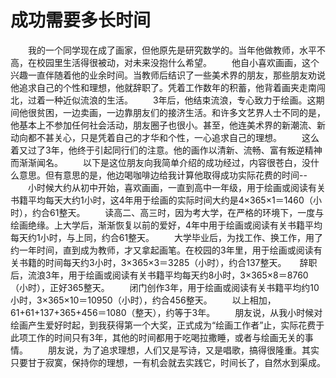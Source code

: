# 成功需要多长时间
　　我的一个同学现在成了画家，但他原先是研究数学的。当年他做教师，水平不高，在校园里生活得很被动，对未来没抱什么希望。 
　　他自小喜欢画画，这个兴趣一直伴随着他的业余时间。当教师后结识了一些美术界的朋友，那些朋友劝说他追求自己的个性和理想，他就辞职了。凭着工作数年的积蓄，他背着画夹走南闯北，过着一种近似流浪的生活。 
　　3年后，他结束流浪，专心致力于绘画。这期间他很贫困，一边卖画，一边靠朋友们的接济生活。和许多文艺界人士不同的是，他基本上不参加任何社会活动，朋友圈子也很小。甚至，他连美术界的新潮流、新动向都不甚关心，只是凭着自己的才华和个性，一心追求自己的理想。 
　　这么着又过了3年，他终于引起同行们的注意。他的画作以清新、流畅、富有叛逆精神而渐渐闻名。 
　　以下是这位朋友向我简单介绍的成功经过，内容很苍白，没什么意思。但有意思的是，他边喝咖啡边给我计算他取得成功实际花费的时间-- 
　　小时候大约从初中开始，喜欢画画，一直到高中一年级，用于绘画或阅读有关书籍平均每天大约1小时，这4年用于绘画的实际时间大约是4×365×1＝1460（小时），约合61整天。 
　　读高二、高三时，因为考大学，在严格的环境下，一度与绘画绝缘。上大学后，渐渐恢复以前的爱好，4年中用于绘画或阅读有关书籍平均每天约1小时，与上同，约合61整天。 
　　大学毕业后，为找工作、换工作，用了约一年时间，直到成为教师，才又拿起画笔。在校园的3年里，用于绘画或阅读有关书籍的时间每天约3小时，3×365×3＝3285（小时），约合137整天。　　辞职后，流浪3年，用于绘画或阅读有关书籍平均每天约8小时，3×365×8＝8760（小时），正好365整天。 
　　闭门创作3年，用于绘画或阅读有关书籍平均约10小时，3×365×10＝10950（小时），约合456整天。 
　　以上相加，61+61+137+365+456＝1080（整天），约等于3年。 
　　朋友说，从我小时候对绘画产生爱好时起，到我获得第一个大奖，正式成为“绘画工作者”止，实际花费于此项工作的时间只有3年，其他的时间都用于吃喝拉撒睡，或者与绘画无关的事情。 
　　朋友说，为了追求理想，人们又是写诗，又是唱歌，搞得很隆重。其实只要甘于寂寞，保持你的理想，一有机会就去实践它，时间长了，自然水到渠成。
 